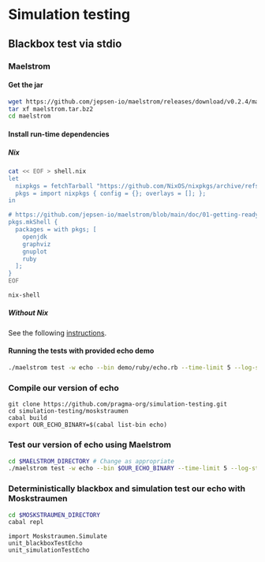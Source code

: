 # Simulation testing

## Blackbox test via stdio

### Maelstrom

#### Get the jar

```bash
wget https://github.com/jepsen-io/maelstrom/releases/download/v0.2.4/maelstrom.tar.bz2
tar xf maelstrom.tar.bz2
cd maelstrom
```

#### Install run-time dependencies

##### Nix

```bash
cat << EOF > shell.nix
let
  nixpkgs = fetchTarball "https://github.com/NixOS/nixpkgs/archive/refs/tags/24.05.tar.gz";
  pkgs = import nixpkgs { config = {}; overlays = []; };
in

# https://github.com/jepsen-io/maelstrom/blob/main/doc/01-getting-ready/index.md#prerequisites
pkgs.mkShell {
  packages = with pkgs; [
    openjdk
    graphviz
    gnuplot
    ruby
  ];
}
EOF

nix-shell
```

##### Without Nix

See the following
[instructions](https://github.com/jepsen-io/maelstrom/blob/main/doc/01-getting-ready/index.md#prerequisites).

#### Running the tests with provided echo demo

```bash
./maelstrom test -w echo --bin demo/ruby/echo.rb --time-limit 5 --log-stderr --rate 10 --nodes n1
```

### Compile our version of echo

```
git clone https://github.com/pragma-org/simulation-testing.git
cd simulation-testing/moskstraumen
cabal build
export OUR_ECHO_BINARY=$(cabal list-bin echo)
```

### Test our version of echo using Maelstrom

```bash
cd $MAELSTROM_DIRECTORY # Change as appropriate
./maelstrom test -w echo --bin $OUR_ECHO_BINARY --time-limit 5 --log-stderr --rate 10 --nodes n1
```

### Deterministically blackbox and simulation test our echo with Moskstraumen

```bash
cd $MOSKSTRAUMEN_DIRECTORY
cabal repl
```

```
import Moskstraumen.Simulate
unit_blackboxTestEcho
unit_simulationTestEcho
```
